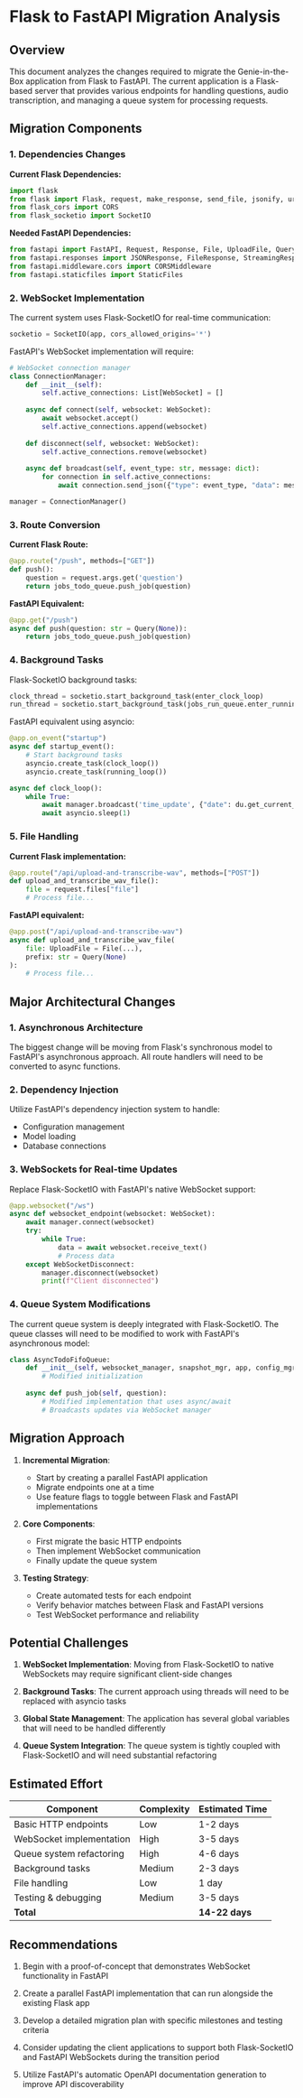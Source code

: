 # Flask to FastAPI Migration Analysis

## Overview

This document analyzes the changes required to migrate the Genie-in-the-Box application from Flask to FastAPI. The current application is a Flask-based server that provides various endpoints for handling questions, audio transcription, and managing a queue system for processing requests.

## Migration Components

### 1. Dependencies Changes

**Current Flask Dependencies:**
```python
import flask
from flask import Flask, request, make_response, send_file, jsonify, url_for
from flask_cors import CORS
from flask_socketio import SocketIO
```

**Needed FastAPI Dependencies:**
```python
from fastapi import FastAPI, Request, Response, File, UploadFile, Query, Depends, WebSocket, WebSocketDisconnect
from fastapi.responses import JSONResponse, FileResponse, StreamingResponse
from fastapi.middleware.cors import CORSMiddleware
from fastapi.staticfiles import StaticFiles
```

### 2. WebSocket Implementation

The current system uses Flask-SocketIO for real-time communication:
```python
socketio = SocketIO(app, cors_allowed_origins='*')
```

FastAPI's WebSocket implementation will require:
```python
# WebSocket connection manager
class ConnectionManager:
    def __init__(self):
        self.active_connections: List[WebSocket] = []
        
    async def connect(self, websocket: WebSocket):
        await websocket.accept()
        self.active_connections.append(websocket)
        
    def disconnect(self, websocket: WebSocket):
        self.active_connections.remove(websocket)
        
    async def broadcast(self, event_type: str, message: dict):
        for connection in self.active_connections:
            await connection.send_json({"type": event_type, "data": message})

manager = ConnectionManager()
```

### 3. Route Conversion

**Current Flask Route:**
```python
@app.route("/push", methods=["GET"])
def push():
    question = request.args.get('question')
    return jobs_todo_queue.push_job(question)
```

**FastAPI Equivalent:**
```python
@app.get("/push")
async def push(question: str = Query(None)):
    return jobs_todo_queue.push_job(question)
```

### 4. Background Tasks

Flask-SocketIO background tasks:
```python
clock_thread = socketio.start_background_task(enter_clock_loop)
run_thread = socketio.start_background_task(jobs_run_queue.enter_running_loop)
```

FastAPI equivalent using asyncio:
```python
@app.on_event("startup")
async def startup_event():
    # Start background tasks
    asyncio.create_task(clock_loop())
    asyncio.create_task(running_loop())

async def clock_loop():
    while True:
        await manager.broadcast('time_update', {"date": du.get_current_datetime()})
        await asyncio.sleep(1)
```

### 5. File Handling

**Current Flask implementation:**
```python
@app.route("/api/upload-and-transcribe-wav", methods=["POST"])
def upload_and_transcribe_wav_file():
    file = request.files["file"]
    # Process file...
```

**FastAPI equivalent:**
```python
@app.post("/api/upload-and-transcribe-wav")
async def upload_and_transcribe_wav_file(
    file: UploadFile = File(...),
    prefix: str = Query(None)
):
    # Process file...
```

## Major Architectural Changes

### 1. Asynchronous Architecture

The biggest change will be moving from Flask's synchronous model to FastAPI's asynchronous approach. All route handlers will need to be converted to async functions.

### 2. Dependency Injection

Utilize FastAPI's dependency injection system to handle:
- Configuration management
- Model loading
- Database connections

### 3. WebSockets for Real-time Updates

Replace Flask-SocketIO with FastAPI's native WebSocket support:

```python
@app.websocket("/ws")
async def websocket_endpoint(websocket: WebSocket):
    await manager.connect(websocket)
    try:
        while True:
            data = await websocket.receive_text()
            # Process data
    except WebSocketDisconnect:
        manager.disconnect(websocket)
        print(f"Client disconnected")
```

### 4. Queue System Modifications

The current queue system is deeply integrated with Flask-SocketIO. The queue classes will need to be modified to work with FastAPI's asynchronous model:

```python
class AsyncTodoFifoQueue:
    def __init__(self, websocket_manager, snapshot_mgr, app, config_mgr, debug=False, verbose=False, silent=False):
        # Modified initialization
        
    async def push_job(self, question):
        # Modified implementation that uses async/await
        # Broadcasts updates via WebSocket manager
```

## Migration Approach

1. **Incremental Migration**:
   - Start by creating a parallel FastAPI application
   - Migrate endpoints one at a time
   - Use feature flags to toggle between Flask and FastAPI implementations

2. **Core Components**:
   - First migrate the basic HTTP endpoints
   - Then implement WebSocket communication
   - Finally update the queue system

3. **Testing Strategy**:
   - Create automated tests for each endpoint
   - Verify behavior matches between Flask and FastAPI versions
   - Test WebSocket performance and reliability

## Potential Challenges

1. **WebSocket Implementation**: Moving from Flask-SocketIO to native WebSockets may require significant client-side changes

2. **Background Tasks**: The current approach using threads will need to be replaced with asyncio tasks

3. **Global State Management**: The application has several global variables that will need to be handled differently

4. **Queue System Integration**: The queue system is tightly coupled with Flask-SocketIO and will need substantial refactoring

## Estimated Effort

| Component | Complexity | Estimated Time |
|-----------|------------|----------------|
| Basic HTTP endpoints | Low | 1-2 days |
| WebSocket implementation | High | 3-5 days |
| Queue system refactoring | High | 4-6 days |
| Background tasks | Medium | 2-3 days |
| File handling | Low | 1 day |
| Testing & debugging | Medium | 3-5 days |
| **Total** | | **14-22 days** |

## Recommendations

1. Begin with a proof-of-concept that demonstrates WebSocket functionality in FastAPI

2. Create a parallel FastAPI implementation that can run alongside the existing Flask app

3. Develop a detailed migration plan with specific milestones and testing criteria

4. Consider updating the client applications to support both Flask-SocketIO and FastAPI WebSockets during the transition period

5. Utilize FastAPI's automatic OpenAPI documentation generation to improve API discoverability